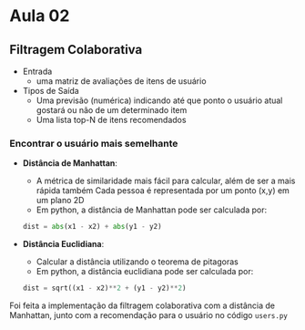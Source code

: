 # Aula 02

## Filtragem Colaborativa

* Entrada
  * uma matriz de avaliações de itens de usuário
* Tipos de Saída
  * Uma previsão (numérica) indicando até que ponto o usuário atual gostará ou não de um determinado item
  * Uma lista top-N de itens recomendados

### Encontrar o usuário mais semelhante

* **Distância de Manhattan**:
  * A métrica de similaridade mais fácil para calcular, além de ser a mais rápida também
  	 Cada pessoa é representada por um ponto (x,y) em um plano 2D	
  * Em python, a distância de Manhattan pode ser calculada por:
  ```python
  dist = abs(x1 - x2) + abs(y1 - y2)
  ```

* **Distância Euclidiana**:
  * Calcular a distância utilizando o teorema de pitagoras
  * Em python, a distância euclidiana pode ser calculada por:
  ```python
  dist = sqrt((x1 - x2)**2 + (y1 - y2)**2)
  ```

Foi feita a implementação da filtragem colaborativa com a distância de Manhattan, junto com a recomendação para o usuário no código `users.py` 